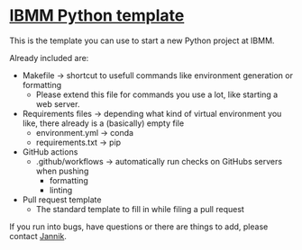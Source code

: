 # [IBMM Python template](https://github.com/ibmm-unibe-ch/Python-Template)

This is the template you can use to start a new Python project at IBMM.

Already included are:

- Makefile &rightarrow; shortcut to usefull commands like environment generation or formatting
  - Please extend this file for commands you use a lot, like starting a web server.
- Requirements files &rightarrow; depending what kind of virtual environment you like, there already is a (basically) empty file
  - environment.yml &rightarrow; conda
  - requirements.txt &rightarrow; pip
- GitHub actions
  - .github/workflows &rightarrow; automatically run checks on GitHubs servers when pushing
    - formatting
    - linting
- Pull request template
  - The standard template to fill in while filing a pull request

If you run into bugs, have questions or there are things to add, please contact [Jannik](mailto:jannik.gut@unibe.ch).
